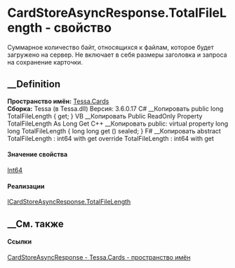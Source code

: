 # CardStoreAsyncResponse.TotalFileLength - свойство
Суммарное количество байт, относящихся к файлам, которое будет загружено на
сервер. Не включает в себя размеры заголовка и запроса на сохранение карточки.
## __Definition
 **Пространство имён:** [Tessa.Cards](N_Tessa_Cards.htm)  
 **Сборка:** Tessa (в Tessa.dll) Версия: 3.6.0.17
C# __Копировать
     public long TotalFileLength { get; }
VB __Копировать
     Public ReadOnly Property TotalFileLength As Long
    	Get
C++ __Копировать
     public:
    virtual property long long TotalFileLength {
    	long long get () sealed;
    }
F# __Копировать
     abstract TotalFileLength : int64 with get
    override TotalFileLength : int64 with get
#### Значение свойства
[Int64](https://learn.microsoft.com/dotnet/api/system.int64)
#### Реализации
[ICardStoreAsyncResponse.TotalFileLength](P_Tessa_Cards_ICardStoreAsyncResponse_TotalFileLength.htm)  
##  __См. также
#### Ссылки
[CardStoreAsyncResponse - ](T_Tessa_Cards_CardStoreAsyncResponse.htm)
[Tessa.Cards - пространство имён](N_Tessa_Cards.htm)
